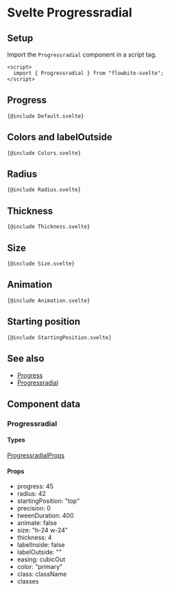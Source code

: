 # Svelte Progressradial


## Setup

Import the `Progressradial` component in a script tag.

```svelte
<script>
  import { Progressradial } from "flowbite-svelte";
</script>
```

## Progress

```svelte
{@include Default.svelte}
```

## Colors and labelOutside

```svelte
{@include Colors.svelte}
```

## Radius

```svelte
{@include Radius.svelte}
```

## Thickness

```svelte
{@include Thickness.svelte}
```

## Size

```svelte
{@include Size.svelte}
```

## Animation

```svelte
{@include Animation.svelte}
```

## Starting position

```svelte
{@include StartingPosition.svelte}
```

## See also

- [Progress](https://flowbite-svelte.com/llm/components/progress.md)
- [Progressradial](https://flowbite-svelte.com/llm/extend/progressradial.md)

## Component data

### Progressradial

#### Types

[ProgressradialProps](https://github.com/themesberg/flowbite-svelte/blob/main/src/lib/types.ts#L1220)

#### Props

- progress: 45
- radius: 42
- startingPosition: "top"
- precision: 0
- tweenDuration: 400
- animate: false
- size: "h-24 w-24"
- thickness: 4
- labelInside: false
- labelOutside: ""
- easing: cubicOut
- color: "primary"
- class: className
- classes

